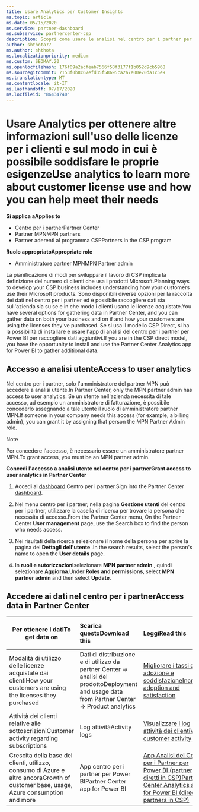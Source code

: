 ```yaml
---
title: Usare Analytics per Customer Insights
ms.topic: article
ms.date: 05/15/2020
ms.service: partner-dashboard
ms.subservice: partnercenter-csp
description: Scopri come usare le analisi nel centro per i partner per comprendere meglio il tuo business e come i tuoi clienti usano le licenze acquistate.
author: shthota77
ms.author: shthota
ms.localizationpriority: medium
ms.custom: SEOMAY.20
ms.openlocfilehash: 176f09a2acfeab7566f58f3177f1b052d9cb5968
ms.sourcegitcommit: 7153f0b8c67efd35f58695ca2a7e00e70da1c5e9
ms.translationtype: MT
ms.contentlocale: it-IT
ms.lasthandoff: 07/17/2020
ms.locfileid: "86434740"
---
```

# <a name="use-analytics-to-learn-more-about-customer-license-use-and-how-you-can-help-meet-their-needs"></a><span data-ttu-id="fd6d6-103">Usare Analytics per ottenere altre informazioni sull'uso delle licenze per i clienti e sul modo in cui è possibile soddisfare le proprie esigenze</span><span class="sxs-lookup"><span data-stu-id="fd6d6-103">Use analytics to learn more about customer license use and how you can help meet their needs</span></span>

<span data-ttu-id="fd6d6-104">**Si applica a**</span><span class="sxs-lookup"><span data-stu-id="fd6d6-104">**Applies to**</span></span>

- <span data-ttu-id="fd6d6-105">Centro per i partner</span><span class="sxs-lookup"><span data-stu-id="fd6d6-105">Partner Center</span></span>
- <span data-ttu-id="fd6d6-106">Partner MPN</span><span class="sxs-lookup"><span data-stu-id="fd6d6-106">MPN partners</span></span>
- <span data-ttu-id="fd6d6-107">Partner aderenti al programma CSP</span><span class="sxs-lookup"><span data-stu-id="fd6d6-107">Partners in the CSP program</span></span>

<span data-ttu-id="fd6d6-108">**Ruolo appropriato**</span><span class="sxs-lookup"><span data-stu-id="fd6d6-108">**Appropriate role**</span></span>

- <span data-ttu-id="fd6d6-109">Amministratore partner MPN</span><span class="sxs-lookup"><span data-stu-id="fd6d6-109">MPN Partner admin</span></span>

<span data-ttu-id="fd6d6-110">La pianificazione di modi per sviluppare il lavoro di CSP implica la definizione del numero di clienti che usa i prodotti Microsoft.</span><span class="sxs-lookup"><span data-stu-id="fd6d6-110">Planning ways to develop your CSP business includes understanding how your customers use their Microsoft products.</span></span> <span data-ttu-id="fd6d6-111">Sono disponibili diverse opzioni per la raccolta dei dati nel centro per i partner ed è possibile raccogliere dati sia sull'azienda sia su se e in che modo i clienti usano le licenze acquistate.</span><span class="sxs-lookup"><span data-stu-id="fd6d6-111">You have several options for gathering data in Partner Center, and you can gather data on both your business and on if and how your customers are using the licenses they've purchased.</span></span> <span data-ttu-id="fd6d6-112">Se si usa il modello CSP Direct, si ha la possibilità di installare e usare l'app di analisi del centro per i partner per Power BI per raccogliere dati aggiuntivi.</span><span class="sxs-lookup"><span data-stu-id="fd6d6-112">If you are in the CSP direct model, you have the opportunity to install and use the Partner Center Analytics app for Power BI to gather additional data.</span></span>

## <a name="access-to-user-analytics"></a><span data-ttu-id="fd6d6-113">Accesso a analisi utente</span><span class="sxs-lookup"><span data-stu-id="fd6d6-113">Access to user analytics</span></span>

<span data-ttu-id="fd6d6-114">Nel centro per i partner, solo l'amministratore del partner MPN può accedere a analisi utente.</span><span class="sxs-lookup"><span data-stu-id="fd6d6-114">In Partner Center, only the MPN partner admin has access to user analytics.</span></span> <span data-ttu-id="fd6d6-115">Se un utente nell'azienda necessita di tale accesso, ad esempio un amministratore di fatturazione, è possibile concederlo assegnando a tale utente il ruolo di amministratore partner MPN.</span><span class="sxs-lookup"><span data-stu-id="fd6d6-115">If someone in your company needs this access (for example, a billing admin), you can grant it by assigning that person the MPN Partner Admin role.</span></span>

>[!NOTE] 
><span data-ttu-id="fd6d6-116">Per concedere l'accesso, è necessario essere un amministratore partner MPN.</span><span class="sxs-lookup"><span data-stu-id="fd6d6-116">To grant access, you must be an MPN partner admin.</span></span>

<span data-ttu-id="fd6d6-117">**Concedi l'accesso a analisi utente nel centro per i partner**</span><span class="sxs-lookup"><span data-stu-id="fd6d6-117">**Grant access to user analytics in Partner Center**</span></span> 

1. <span data-ttu-id="fd6d6-118">Accedi al [dashboard](https://partner.microsoft.com/dashboard) Centro per i partner.</span><span class="sxs-lookup"><span data-stu-id="fd6d6-118">Sign into the Partner Center [dashboard](https://partner.microsoft.com/dashboard).</span></span>

2. <span data-ttu-id="fd6d6-119">Nel menu centro per i partner, nella pagina **Gestione utenti** del centro per i partner, utilizzare la casella di ricerca per trovare la persona che necessita di accesso.</span><span class="sxs-lookup"><span data-stu-id="fd6d6-119">From the Partner Center menu, On the Partner Center **User management** page, use the Search box to find the person who needs access.</span></span>
2.  <span data-ttu-id="fd6d6-120">Nei risultati della ricerca selezionare il nome della persona per aprire la pagina dei **Dettagli dell'utente** .</span><span class="sxs-lookup"><span data-stu-id="fd6d6-120">In the search results, select the person's name to open the **User details** page.</span></span>
3.  <span data-ttu-id="fd6d6-121">In **ruoli e autorizzazioni**selezionare **MPN partner admin** , quindi selezionare **Aggiorna**.</span><span class="sxs-lookup"><span data-stu-id="fd6d6-121">Under **Roles and permissions**, select **MPN partner admin** and then select **Update**.</span></span>

 
## <a name="access-data-in-partner-center"></a><span data-ttu-id="fd6d6-122">Accedere ai dati nel centro per i partner</span><span class="sxs-lookup"><span data-stu-id="fd6d6-122">Access data in Partner Center</span></span>

|<span data-ttu-id="fd6d6-123">**Per ottenere i dati**</span><span class="sxs-lookup"><span data-stu-id="fd6d6-123">**To get data on**</span></span>   |<span data-ttu-id="fd6d6-124">**Scarica questo**</span><span class="sxs-lookup"><span data-stu-id="fd6d6-124">**Download this**</span></span>   |<span data-ttu-id="fd6d6-125">**Leggi**</span><span class="sxs-lookup"><span data-stu-id="fd6d6-125">**Read this**</span></span>   | <span data-ttu-id="fd6d6-126">**Si applica a**</span><span class="sxs-lookup"><span data-stu-id="fd6d6-126">**Applies to**</span></span>    |
|---------------------|:-----------------------|:---------------|:--------------|
|<span data-ttu-id="fd6d6-127">Modalità di utilizzo delle licenze acquistate dai clienti</span><span class="sxs-lookup"><span data-stu-id="fd6d6-127">How your customers are using the licenses they purchased</span></span>   |<span data-ttu-id="fd6d6-128">Dati di distribuzione e di utilizzo da partner Center => analisi del prodotto</span><span class="sxs-lookup"><span data-stu-id="fd6d6-128">Deployment and usage data from Partner Center => Product analytics</span></span>   |[<span data-ttu-id="fd6d6-129">Migliorare i tassi di adozione e soddisfazione</span><span class="sxs-lookup"><span data-stu-id="fd6d6-129">Increase adoption and satisfaction</span></span>](increasing-adoption-and-satisfaction.md)|<span data-ttu-id="fd6d6-130">Partner CSP</span><span class="sxs-lookup"><span data-stu-id="fd6d6-130">CSP partners</span></span>|
|<span data-ttu-id="fd6d6-131">Attività dei clienti relative alle sottoscrizioni</span><span class="sxs-lookup"><span data-stu-id="fd6d6-131">Customer activity regarding subscriptions</span></span>   |<span data-ttu-id="fd6d6-132">Log attività</span><span class="sxs-lookup"><span data-stu-id="fd6d6-132">Activity logs</span></span>   |[<span data-ttu-id="fd6d6-133">Visualizzare i log attività dei clienti</span><span class="sxs-lookup"><span data-stu-id="fd6d6-133">View customer activity logs</span></span>](activity-logs.md)|<span data-ttu-id="fd6d6-134">Partner CSP</span><span class="sxs-lookup"><span data-stu-id="fd6d6-134">CSP partners</span></span>   |
|<span data-ttu-id="fd6d6-135">Crescita della base dei clienti, utilizzo, consumo di Azure e altro ancora</span><span class="sxs-lookup"><span data-stu-id="fd6d6-135">Growth of customer base, usage, Azure consumption and more</span></span>   |<span data-ttu-id="fd6d6-136">App centro per i partner per Power BI</span><span class="sxs-lookup"><span data-stu-id="fd6d6-136">Partner Center app for Power BI</span></span>   |[<span data-ttu-id="fd6d6-137">App Analisi del Centro per i Partner per Power BI (partner diretti in CSP)</span><span class="sxs-lookup"><span data-stu-id="fd6d6-137">Partner Center Analytics app for Power BI (direct partners in CSP)</span></span>](power-bi-app-for-direct-partners.md)|<span data-ttu-id="fd6d6-138">Partner diretti CSP</span><span class="sxs-lookup"><span data-stu-id="fd6d6-138">CSP direct partners</span></span>|






